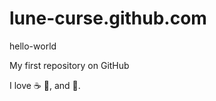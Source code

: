 # lune-curse.github.com

hello-world

My first repository on GitHub

I love :coffee: :pizza:, and :dancer:.
